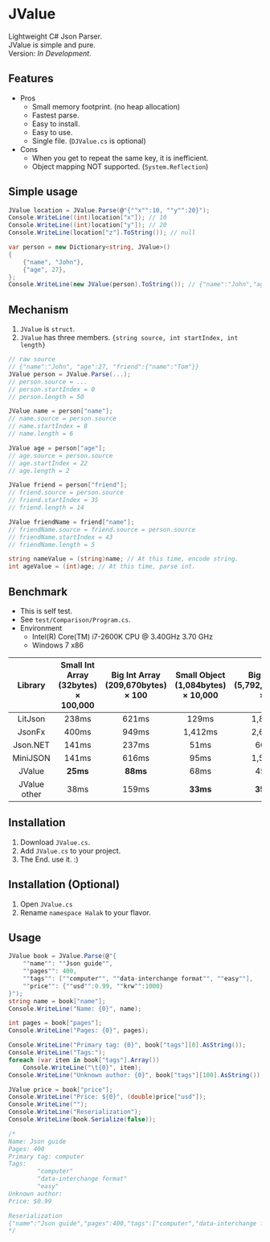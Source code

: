 JValue
======
Lightweight C# Json Parser.  
JValue is simple and pure.  
Version: *In Development*.


Features
--------
- Pros
  - Small memory footprint. (no heap allocation)
  - Fastest parse.
  - Easy to install.
  - Easy to use.
  - Single file. (`DJValue.cs` is optional)
- Cons
  - When you get to repeat the same key, it is inefficient.
  - Object mapping NOT supported. (`System.Reflection`)


Simple usage
------------
```cs
JValue location = JValue.Parse(@"{""x"":10, ""y"":20}");
Console.WriteLine((int)location["x"]); // 10
Console.WriteLine((int)location["y"]); // 20
Console.WriteLine(location["z"].ToString()); // null

var person = new Dictionary<string, JValue>()
{
    {"name", "John"},
    {"age", 27},
};
Console.WriteLine(new JValue(person).ToString()); // {"name":"John","age":27}
```


Mechanism
---------
1. `JValue` is `struct`.
2. `JValue` has three members. `{string source, int startIndex, int length}`

```cs
// raw source
// {"name":"John", "age":27, "friend":{"name":"Tom"}}
JValue person = JValue.Parse(...);
// person.source = ...
// person.startIndex = 0
// person.length = 50

JValue name = person["name"];
// name.source = person.source
// name.startIndex = 8
// name.length = 6

JValue age = person["age"];
// age.source = person.source
// age.startIndex = 22
// age.length = 2

JValue friend = person["friend"];
// friend.source = person.source
// friend.startIndex = 35
// friend.length = 14

JValue friendName = friend["name"];
// friendName.source = friend.source = person.source
// friendName.startIndex = 43
// friendName.length = 5

string nameValue = (string)name; // At this time, encode string.
int ageValue = (int)age; // At this time, parse int.
```


Benchmark
---------
- This is self test.
- See `test/Comparison/Program.cs`.
- Environment
  - Intel(R) Core(TM) i7-2600K CPU @ 3.40GHz 3.70 GHz
  - Windows 7 x86

| Library | Small Int Array (32bytes) × 100,000 | Big Int Array (209,670bytes) × 100 | Small Object (1,084bytes) × 10,000 | Big Object (5,792,000bytes) × 10 |
|:----------------:|:---------:|:---------:|:---------:|:---------:|
|          LitJson |     238ms |     621ms |     129ms |   1,845ms |
|           JsonFx |     400ms |     949ms |   1,412ms |   2,615ms |
|         Json.NET |     141ms |     237ms |      51ms |     661ms |
|         MiniJSON |     141ms |     616ms |      95ms |   1,525ms |
|           JValue |  **25ms** |  **88ms** |      68ms |     454ms |
|     JValue other |      38ms |     159ms |  **33ms** | **358ms** |


Installation
------------
1. Download `JValue.cs`.
2. Add `JValue.cs` to your project.
3. The End. use it. :)


Installation (Optional)
-----------------------
1. Open `JValue.cs`
2. Rename `namespace Halak` to your flavor.


Usage
-----
```cs
JValue book = JValue.Parse(@"{
    ""name"": ""Json guide"",
    ""pages"": 400,
    ""tags"": [""computer"", ""data-interchange format"", ""easy""],
    ""price"": {""usd"":0.99, ""krw"":1000}
}");
string name = book["name"];
Console.WriteLine("Name: {0}", name);

int pages = book["pages"];
Console.WriteLine("Pages: {0}", pages);

Console.WriteLine("Primary tag: {0}", book["tags"][0].AsString());
Console.WriteLine("Tags:");
foreach (var item in book["tags"].Array())
    Console.WriteLine("\t{0}", item);
Console.WriteLine("Unknown author: {0}", book["tags"][100].AsString());

JValue price = book["price"];
Console.WriteLine("Price: ${0}", (double)price["usd"]);
Console.WriteLine("");
Console.WriteLine("Reserialization");
Console.WriteLine(book.Serialize(false));

/*
Name: Json guide
Pages: 400
Primary tag: computer
Tags:
        "computer"
        "data-interchange format"
        "easy"
Unknown author:
Price: $0.99

Reserialization
{"name":"Json guide","pages":400,"tags":["computer","data-interchange format","easy"],"price":{"usd":0.99,"krw":1000}}
*/
```
